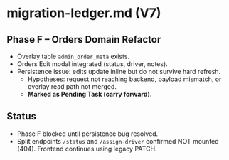 # migration-ledger.md (V7)

## Phase F – Orders Domain Refactor

- Overlay table `admin_order_meta` exists.
- Orders Edit modal integrated (status, driver, notes).
- Persistence issue: edits update inline but do not survive hard refresh.
  - Hypotheses: request not reaching backend, payload mismatch, or overlay read path not merged.
  - **Marked as Pending Task (carry forward).**

## Status
- Phase F blocked until persistence bug resolved.
- Split endpoints `/status` and `/assign-driver` confirmed NOT mounted (404). Frontend continues using legacy PATCH.
